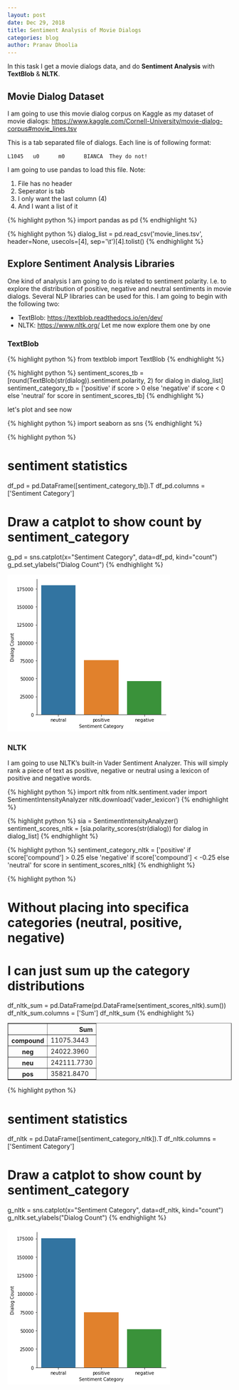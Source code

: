 ```yaml
---
layout: post
date: Dec 29, 2018 
title: Sentiment Analysis of Movie Dialogs 
categories: blog
author: Pranav Dhoolia
---
```

In this task I get a movie dialogs data, and do **Sentiment Analysis** with **TextBlob** & **NLTK**.

## Movie Dialog Dataset
I am going to use this movie dialog corpus on Kaggle as my dataset of movie
dialogs:
https://www.kaggle.com/Cornell-University/movie-dialog-corpus#movie_lines.tsv

This is a tab separated file of dialogs. Each line is of following format:
```
L1045   u0      m0      BIANCA  They do not!
```

I am going to use pandas to load this file.
Note:
1. File has no header
2. Seperator is tab
3. I only want the last column (4)
4. And I want a list of it 


{% highlight python %}
import pandas as pd
{% endhighlight %}


{% highlight python %}
dialog_list = pd.read_csv('movie_lines.tsv', header=None, usecols=[4], sep='\t')[4].tolist()
{% endhighlight %}
 
## Explore Sentiment Analysis Libraries
One kind of analysis I am going to do is related to sentiment polarity. I.e. to
explore the distribution of positive, negative and neutral sentiments in movie
dialogs. Several NLP libraries can be used for this. I am going to begin with
the following two:
  * TextBlob: https://textblob.readthedocs.io/en/dev/
  * NLTK: https://www.nltk.org/
Let me now explore them one by one 
 
### TextBlob 


{% highlight python %}
from textblob import TextBlob
{% endhighlight %}


{% highlight python %}
sentiment_scores_tb = [round(TextBlob(str(dialog)).sentiment.polarity, 2)
                       for dialog in dialog_list]
sentiment_category_tb = ['positive' if score > 0 else 'negative' if score < 0 else 'neutral' 
                         for score in sentiment_scores_tb]
{% endhighlight %}
 
let's plot and see now 


{% highlight python %}
import seaborn as sns
{% endhighlight %}


{% highlight python %}
# sentiment statistics
df_pd = pd.DataFrame([sentiment_category_tb]).T
df_pd.columns = ['Sentiment Category']

# Draw a catplot to show count by sentiment_category
g_pd = sns.catplot(x="Sentiment Category", data=df_pd, kind="count")
g_pd.set_ylabels("Dialog Count")
{% endhighlight %}

 
![png](/images/sentiment-analysis-movies_files/sentiment-analysis-movies_10_0.png) 

 
### NLTK
I am going to use NLTK’s built-in Vader Sentiment Analyzer. This will simply
rank a piece of text as positive, negative or neutral using a lexicon of
positive and negative words. 


{% highlight python %}
import nltk
from nltk.sentiment.vader import SentimentIntensityAnalyzer
nltk.download('vader_lexicon')
{% endhighlight %}


{% highlight python %}
sia = SentimentIntensityAnalyzer()
sentiment_scores_nltk = [sia.polarity_scores(str(dialog)) for dialog in dialog_list]
{% endhighlight %}


{% highlight python %}
sentiment_category_nltk = ['positive' if score['compound'] > 0.25
                           else 'negative' if score['compound'] < -0.25
                           else 'neutral'
                           for score in sentiment_scores_nltk]
{% endhighlight %}


{% highlight python %}
# Without placing into specifica categories (neutral, positive, negative)
# I can just sum up the category distributions
df_nltk_sum = pd.DataFrame(pd.DataFrame(sentiment_scores_nltk).sum())
df_nltk_sum.columns = ['Sum']
df_nltk_sum
{% endhighlight %}




<div>
<style scoped>
    .dataframe tbody tr th:only-of-type {
        vertical-align: middle;
    }

    .dataframe tbody tr th {
        vertical-align: top;
    }

    .dataframe thead th {
        text-align: right;
    }
</style>
<table border="1" class="dataframe">
  <thead>
    <tr style="text-align: right;">
      <th></th>
      <th>Sum</th>
    </tr>
  </thead>
  <tbody>
    <tr>
      <th>compound</th>
      <td>11075.3443</td>
    </tr>
    <tr>
      <th>neg</th>
      <td>24022.3960</td>
    </tr>
    <tr>
      <th>neu</th>
      <td>242111.7730</td>
    </tr>
    <tr>
      <th>pos</th>
      <td>35821.8470</td>
    </tr>
  </tbody>
</table>
</div>




{% highlight python %}
# sentiment statistics
df_nltk = pd.DataFrame([sentiment_category_nltk]).T
df_nltk.columns = ['Sentiment Category']

# Draw a catplot to show count by sentiment_category
g_nltk = sns.catplot(x="Sentiment Category", data=df_nltk, kind="count")
g_nltk.set_ylabels("Dialog Count")
{% endhighlight %}

 
![png](/images/sentiment-analysis-movies_files/sentiment-analysis-movies_16_0.png) 


